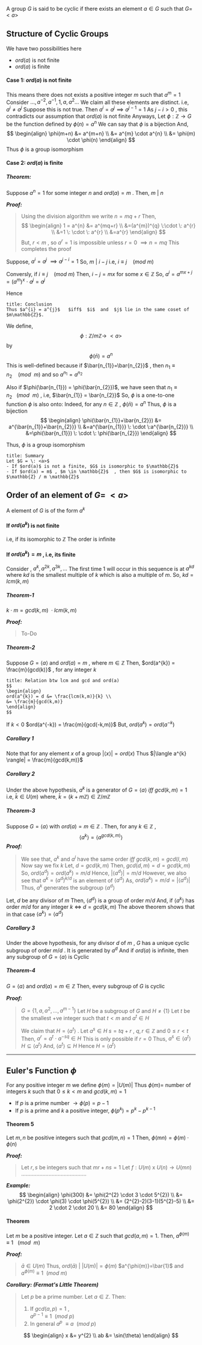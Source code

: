 A group $G$ is said to be cyclic if there exists an element $a \in G$ such that $G=\:<a>$


## Structure of Cyclic Groups

We have two possibilities here
- $ord(a)$ is not finite
- $ord(a)$ is finite

#### Case 1: $ord(a)$ is not finite
This means there does not exists a positive integer $m$ such that $a^{m}=1$
Consider
	$\dots,a^{-2},a^{-1},1,a,a^{2}\dots$
We claim all these elements are distinct.  i.e, $a^{i} \neq a^{j}$
	Suppose this is not true.
		Then $a^{i}=a^{j} \implies a^{j-1}=1$
		As $j-i>0$ , this contradicts our assumption that $ord(a)$ is not finite
Anyways,
Let $\phi : \mathbb{Z} \rightarrow G$ be the function defined by $\phi(n) = a^{n}$
We can say that $\phi$ is a bijection
And,
$$
\begin{align}
\phi(m+n) &= a^{m+n} \\
&= a^{m} \cdot a^{n} \\
&= \phi(m) \cdot \phi(n)
\end{align}
$$
Thus $\phi$ is a group isomorphism

#### Case 2: $ord(a)$ is finite

##### Theorem:
Suppose $a^{n}=1$ for some integer $n$ and $ord(a)=m$ . Then, $m \: | \: n$

***Proof:***
> Using the division algorithm we write $n=mq+r$ 
> Then,
$$
\begin{align}
1 = a^{n} &= a^{mq+r} \\
&=(a^{m})^{q} \:\cdot \: a^{r} \\
&=1 \: \cdot \: a^{r} \\
&=a^{r}
\end{align}
$$
   But, $r<m$ , so $a^{r}=1$ is impossible unless $r=0$ $\implies n = mq$
   This completes the proof

Suppose,
$a^{i}=a^{j}$ $\implies a^{j-i}=1$
So, $m \: | \: i-j$ 
i.e,  $i \equiv j \:\:\:\:(mod \: m)$

Conversly,
if $i \equiv j \:\:\:\: (mod \: m)$
Then, $i-j=mx$  for some $x \in \mathbb{Z}$
So,
	$a^{i} = a^{mx+j} = (a^{m})^{x} \: \cdot \: a^{j} = a^{j}$

Hence

```ad-note
title: Conclusion
Thus $a^{i} = a^{j}$   $iff$  $i$  and  $j$ lie in the same coset of $m\mathbb{Z}$.
```

We define, 
$$\phi: \mathbb{Z}/m\mathbb{Z} \rightarrow \:<a>$$
by  
$$\phi(\bar{n}) = a^{n}$$
This is well-defined because if $\bar{n_{1}}=\bar{n_{2}}$ , then $n_{1} \equiv n_{2} \: \: \: \: (mod \: \:m)$
and so $a^{n_{1}}=a^{n_{2}}$

Also if $\phi(\bar{n_{1}}) = \phi(\bar{n_{2}})$, we have seen that $n_{1}\equiv n_{2} \:\:\: (mod\:\:m)$  , i.e, $\bar{n_{1}} = \bar{n_{2}}$ 
So, $\phi$ is a one-to-one function
$\phi$ is also onto: Indeed, for any $n \in \mathbb{Z}$ , $\phi(\bar{n}) = a^{n}$
Thus,
$\phi$ is a bijection
$$
\begin{align}
\phi(\bar{n_{1}}+\bar{n_{2}}) &= a^{\bar{n_{1}}+\bar{n_{2}}} \\
&=a^{\bar{n_{1}}} \: \cdot \:a^{\bar{n_{2}}} \\
&=\phi(\bar{n_{1}}) \: \cdot \: \phi(\bar{n_{2}})
\end{align}
$$

Thus, $\phi$  is a group isomorphism

```ad-note
title: Summary
Let $G = \: <a>$
- If $ord(a)$ is not a finite, $G$ is isomorphic to $\mathbb{Z}$ 
- If $ord(a) = m$ , $m \in \mathbb{Z}$  , then $G$ is isomorphic to $\mathbb{Z} / m \mathbb{Z}$
```


## Order of an element of $G = \: <a>$

A element of $G$ is of the form $a^{k}$

#### If $ord(a^{k})$ is not finite
i.e, if its isomorphic to $\mathbb{Z}$
The order is infinite

#### If $ord(a^{k})=m$ , i.e, its finite
Consider , $a^{k} , a^{2k} , a^{3k} , \dots$
The first time $1$ will occur in this sequence is at $a^{kd}$ where $kd$ is the smallest multiple of $k$ which is also a multiple of $m$.
So, $kd = lcm(k,m)$

##### Theorem-1
$k\cdot m = gcd(k,m) \:\cdot lcm(k,m)$

***Proof:***
>To-Do

##### Theorem-2
Suppose $G = \langle a \rangle$ and $ord(a)=m$ , where $m \in \mathbb{Z}$
Then, $ord(a^{k}) = \frac{m}{gcd(k)}$ , for any integer $k$

```ad-note
title: Relation btw lcm and gcd and ord(a)
$$
\begin{align}
ord(a^{k}) = d &= \frac{lcm(k,m)}{k} \\
&= \frac{m}{gcd(k,m)}
\end{align}
$$
```

If $k <0$
$ord(a^{-k}) = \frac{m}{gcd(-k,m)}$
But, $ord(a^{k})=ord(a^{-k})$

##### Corollary 1
Note that for any element $x$ of a group
	$|\langle x \rangle| = ord(x)$
Thus
	$|\langle a^{k} \rangle| = \frac{m}{gcd(k,m)}$

##### Corollary 2
Under the above hypothesis, $a^{k}$ is a generator
of $G = \langle a \rangle$  $iff$ $gcd(k,m) = 1$  
i.e,  $\bar{k} \in U(m)$
where,
$\bar{k} = (k+m\mathbb{Z}) \in \mathbb{Z}/m\mathbb{Z}$


##### Theorem-3
Suppose $G = \langle a \rangle$ with $ord(a)=m \in \mathbb{Z}$ .
Then, for any $k \in \mathbb{Z}$ , $$\langle a^{k} \rangle = \langle a^{gcd(k,m)} \rangle$$
***Proof:***
> We see that, $a^{k}$ and $a^{l}$ have the same order $iff$ 
> $gcd(k,m) = gcd(l,m)$
> Now say we fix $k$
> Let, $d = gcd(k,m)$
> Then, 
> 	$gcd(d,m) = d = gcd(k,m)$
> So,
> 	$ord(a^{d}) = ord(a^{k}) = m/d$
> Hence,
> 	$|\langle a^{d} \rangle| = m/d$
> However, we also see that $a^{k} = (a^{d})^{k/d}$ is an element of $\langle a^{d} \rangle$
> As, $ord(a^{k}) = m/d =|\langle a^{d} \rangle|$
> Thus, $a^{k}$ generates the subgroup $\langle a^{d} \rangle$

Let, $d$ be any divisor of $m$
Then, 
	$\langle d^{d} \rangle$ is a group of order $m/d$
And,
	if $\langle a^{k} \rangle$ has order $m/d$  for any integer $k$ $\iff$ $d = gcd(k,m)$
	The above theorem shows that in that case 
		$\langle a^{k} \rangle = \langle a^{d} \rangle$


##### Corollary 3
Under the above hypothesis, for any divisor $d$ of $m$ , $G$ has a unique cyclic subgroup of order $m/d$ . It is generated by $a^{d}$
And if $ord(a)$ is infinite, then any subgroup of $G = \langle a \rangle$ is Cyclic

##### Theorem-4
$G = \langle a \rangle$  and $ord(a) = m \in \mathbb{Z}$ 
Then, every subgroup of $G$ is cyclic

***Proof:***
> $G = \{1,a,a^{2},\dots , a^{m-1} \}$
> Let $H$ be a subgroup of $G$  and $H \neq \{1\}$
> Let $t$ be the smallest +ve integer such that $t<m$ and $a^{t} \in H$
> 
> We claim that $H = \langle a^{t} \rangle$ .
> Let $a^{s} \in H$
> $s=tq+r$ ,    $q,r \in \mathbb{Z}$  and $0 \leq r < t$
> Then,
> 	$a^{r} = a^{t} \: \cdot \: a^{-sq} \in H$
> This is only possible if $r=0$
> Thus,
> 	$a^{s} \in \langle a^{t} \rangle$
> 	$H \subseteq \langle a^{t} \rangle$
> And,
> 	$\langle a^{t} \rangle \subseteq H$
> Hence
> $H = \langle a^{t} \rangle$

----------

## Euler's Function $\phi$

For any positive integer $m$ we define $\phi(m) = |U(m)|$
Thus $\phi(m) =$ number of integers $k$ such that $0 \leq k < m$ and $gcd(k,m) = 1$

- If $p$ is a prime number $\rightarrow \phi(p) = p-1$
- If $p$ is a prime and $k$ a positive integer, $\phi(p^{k}) = p^{k}-p^{k-1}$

#### Theorem 5
Let $m,n$ be positive integers such that $gcd(m,n) = 1$
Then, $\phi(mn) = \phi(m) \cdot \phi(n)$

***Proof:***
>	Let $r,s$ be integers such that $mr+ns=1$
>	Let
>		$f: U(m)$ x $U(n) \rightarrow U(mn)$
>		...........................................

***Example:***
$$
\begin{align}
\phi(300) &= \phi(2^{2} \cdot 3 \cdot 5^{2}) \\
&= \phi(2^{2}) \cdot \phi(3) \cdot \phi(5^{2}) \\
&= (2^{2}-2)(3-1)(5^{2}-5) \\
&= 2 \cdot 2 \cdot 20  \\
&= 80
\end{align}
$$

#### Theorem
Let $m$ be a positive integer. Let $a \in \mathbb{Z}$ such that $gcd(a,m)=1$.
Then, $a^{\phi(m)} \equiv 1 \: \:\: (mod\:\:m)$

***Proof:***
> $\bar{a} \in U(m)$
> Thus, $ord(\bar{a}) \: | \: |U(m)| = \phi(m)$
> $a^{\phi(m)}=\bar{1}$   and $a^{\phi(m)} \equiv 1 \: \:(mod \: m)$

***Corollary: (Fermat's Little Theorem)***
>Let $p$ be a prime number.
>Let $a \in \mathbb{Z}$.  Then:
>1. If $gcd(a,p)=1$  ,  
>   $a^{p-1} \equiv 1 \: \:(mod\:p)$
>2. In general $a^{p} \ \equiv a \:\:(mod \: p)$






$$
 \begin{align}
x &= y^{2} \\
ab &= \sin(\theta)
\end{align}
$$